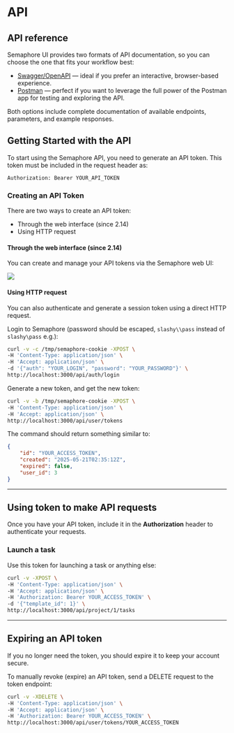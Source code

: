 # API

## API reference

Semaphore UI provides two formats of API documentation, so you can choose the one that fits your workflow best:

* [Swagger/OpenAPI](https://semaphoreui.com/api-docs) &mdash; ideal if you prefer an interactive, browser-based experience.
* [Postman](https://api.semaphoreui.com) &mdash; perfect if you want to leverage the full power of the Postman app for testing and exploring the API.

Both options include complete documentation of available endpoints, parameters, and example responses.

## Getting Started with the API

To start using the Semaphore API, you need to generate an API token.
This token must be included in the request header as:

```http
Authorization: Bearer YOUR_API_TOKEN
```

### Creating an API Token

There are two ways to create an API token:
- Through the web interface (since 2.14)
- Using HTTP request

#### Through the web interface (since 2.14)

You can create and manage your API tokens via the Semaphore web UI:

<img style="aspect-ratio: 1920/1440" src="https://www.semaphoreui.com/uploads/v2.14/tokens.webp">

#### Using HTTP request

You can also authenticate and generate a session token using a direct HTTP request.

Login to Semaphore (password should be escaped, `slashy\\pass` instead of `slashy\pass` e.g.):

```bash
curl -v -c /tmp/semaphore-cookie -XPOST \
-H 'Content-Type: application/json' \
-H 'Accept: application/json' \
-d '{"auth": "YOUR_LOGIN", "password": "YOUR_PASSWORD"}' \
http://localhost:3000/api/auth/login
```

Generate a new token, and get the new token:

```bash
curl -v -b /tmp/semaphore-cookie -XPOST \
-H 'Content-Type: application/json' \
-H 'Accept: application/json' \
http://localhost:3000/api/user/tokens
```

The command should return something similar to:

```json
{
    "id": "YOUR_ACCESS_TOKEN",
    "created": "2025-05-21T02:35:12Z",
    "expired": false,
    "user_id": 3
}
```
---

## Using token to make API requests

Once you have your API token, include it in the **Authorization** header to authenticate your requests.

### Launch a task

Use this token for launching a task or anything else:

```bash
curl -v -XPOST \
-H 'Content-Type: application/json' \
-H 'Accept: application/json' \
-H 'Authorization: Bearer YOUR_ACCESS_TOKEN' \
-d '{"template_id": 1}' \
http://localhost:3000/api/project/1/tasks
```

---

## Expiring an API token

If you no longer need the token, you should expire it to keep your account secure.

To manually revoke (expire) an API token, send a DELETE request to the token endpoint:

```bash
curl -v -XDELETE \
-H 'Content-Type: application/json' \
-H 'Accept: application/json' \
-H 'Authorization: Bearer YOUR_ACCESS_TOKEN' \
http://localhost:3000/api/user/tokens/YOUR_ACCESS_TOKEN
```
